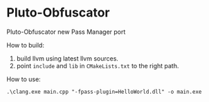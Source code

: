 # Pluto-Obfuscator
Pluto-Obfuscator new Pass Manager port

How to build:
1. build llvm using latest llvm sources.
2. point `include` and `lib` in `CMakeLists.txt` to the right path.

How to use:
```shell
.\clang.exe main.cpp "-fpass-plugin=HelloWorld.dll" -o main.exe
```
